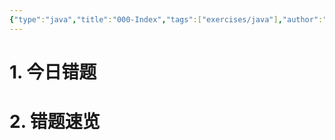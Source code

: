 ```yaml
---
{"type":"java","title":"000-Index","tags":["exercises/java"],"author":"codertoro","establish":"2025-05-06","update":"2025-05-06","dg-publish":true,"java":true,"permalink":"/Exercises/Java/250429/000-Index/","dgPassFrontmatter":true,"created":"2025-05-06T19:46:40.719+08:00","updated":"2025-05-06T19:52:36.162+08:00"}
---
```


# 1. 今日错题


# 2. 错题速览




